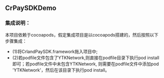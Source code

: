 ## CrPaySDKDemo
### 集成说明：
本项目依赖于cocoapods，假定集成项目是以cocoapods搭建的，然后按照以下步骤集成：
* (1)将CrlandPaySDK.framework拖入项目中;
* (2)若podfile文件包含了YTKNetwork,则直接在podfile目录下执行pod install即可；若podfile文件中未包含YTKNetwork,
 则需要在podfile文件中添加pod 'YTKNetwork'，然后在该目录下执行pod install。
